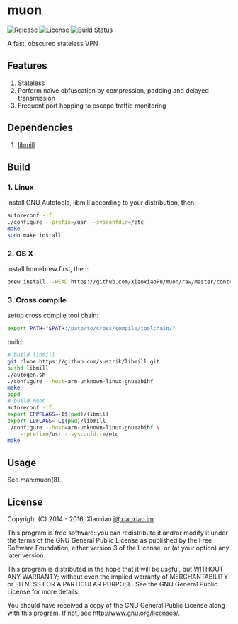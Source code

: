 # muon #

[![Release](https://img.shields.io/github/release/XiaoxiaoPu/muon.svg)](https://github.com/XiaoxiaoPu/muon/releases/latest)
[![License](https://img.shields.io/badge/license-GPL%203-blue.svg)](https://www.gnu.org/licenses/gpl.html)
[![Build Status](https://ci.xiaoxiao.im/buildStatus/icon?job=muon)](https://ci.xiaoxiao.im/job/muon)

A fast, obscured stateless VPN

## Features ##

1. Stateless
2. Perform naïve obfuscation by compression, padding and delayed transmission
3. Frequent port hopping to escape traffic monitoring


## Dependencies ##

1. [libmill](http://libmill.org/)


## Build ##

### 1. Linux ###

install GNU Autotools, libmill according to your distribution, then:

```bash
autoreconf -if
./configure --prefix=/usr --sysconfdir=/etc
make
sudo make install
```

### 2. OS X ###

install homebrew first, then:

```bash
brew install --HEAD https://github.com/XiaoxiaoPu/muon/raw/master/contrib/homebrew/muon.rb
```

### 3. Cross compile ###

setup cross compile tool chain:

```bash
export PATH="$PATH:/pato/to/cross/compile/toolchain/"
```

build:

```bash
# build libmill
git clone https://github.com/sustrik/libmill.git
pushd libmill
./autogen.sh
./configure --host=arm-unknown-linux-gnueabihf
make
popd
# build muon
autoreconf -if
export CPPFLAGS=-I$(pwd)/libmill
export LDFLAGS=-L$(pwd)/libmill
./configure --host=arm-unknown-linux-gnueabihf \
    --prefix=/usr --sysconfdir=/etc
make
```


## Usage ##

See man:muon(8).


## License ##

Copyright (C) 2014 - 2016, Xiaoxiao <i@xiaoxiao.im>

This program is free software: you can redistribute it and/or modify
it under the terms of the GNU General Public License as published by
the Free Software Foundation, either version 3 of the License, or
(at your option) any later version.

This program is distributed in the hope that it will be useful,
but WITHOUT ANY WARRANTY; without even the implied warranty of
MERCHANTABILITY or FITNESS FOR A PARTICULAR PURPOSE.  See the
GNU General Public License for more details.

You should have received a copy of the GNU General Public License
along with this program. If not, see <http://www.gnu.org/licenses/>.
